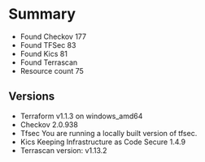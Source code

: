 # Summary

- Found Checkov 177
- Found TFSec 83
- Found Kics 81
- Found Terrascan
- Resource count 75

## Versions

- Terraform v1.1.3 on windows_amd64
- Checkov 2.0.938
- Tfsec You are running a locally built version of tfsec.
- Kics Keeping Infrastructure as Code Secure 1.4.9
- Terrascan version: v1.13.2
